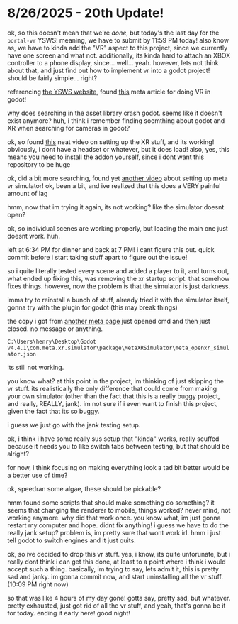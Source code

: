 # 8/26/2025 - 20th Update!

ok, so this doesn't mean that we're *done*, but today's the last day for the `portal-vr` YSWS! meaning, we have to submit by 11:59 PM today! also know as, we have to kinda add the "VR" aspect to this project, since we currently have one screen and what not. additionally, its kinda hard to attach an XBOX controller to a phone display, since... well... yeah. however, lets not think about that, and just find out how to implement vr into a godot project! should be fairly simple... right?

referencing [the YSWS website](https://portalvr.hackclub.com/), found [this](https://developers.meta.com/horizon/blog/getting-started-with-the-open-source-game-engine-godot/) meta article for doing VR in godot!

why does searching in the asset library crash godot. seems like it doesn't exist anymore? huh, i think i remember finding soemthing about godot and XR when searching for cameras in godot?

ok, so found [this](https://www.youtube.com/watch?v=gbTUNg99lrg) neat video on setting up the XR stuff, and its working! obviously, i dont have a headset or whatever, but it does load! also, yes, this means you need to install the addon yourself, since i dont want this repository to be huge

ok, did a bit more searching, found yet [another video](https://www.youtube.com/watch?v=znT4R-qSawg) about setting up meta vr simulator! ok, been a bit, and ive realized that this does a VERY painful amount of lag

hmm, now that im trying it again, its not working? like the simulator doesnt open?

ok, so individual scenes are working properly, but loading the main one just doesnt work. huh.

left at 6:34 PM for dinner and back at 7 PM! i cant figure this out. quick commit before i start taking stuff apart to figure out the issue!

so i quite literally tested every scene and added a player to it, and turns out, what ended up fixing this, was removing the xr startup script. that somehow fixes things. however, now the problem is that the simulator is just darkness.

imma try to reinstall a bunch of stuff, already tried it with the simulator itself, gonna try with the plugin for godot (this may break things)

the copy i got from [another meta page](https://developers.meta.com/horizon/downloads/package/meta-xr-simulator-windows) just opened cmd and then just closed. no message or anything.

`C:\Users\henry\Desktop\Godot v4.4.1\com.meta.xr.simulator\package\MetaXRSimulator\meta_openxr_simulator.json`

its still not working.

you know what? at this point in the project, im thinking of just skipping the vr stuff. its realistically the only difference that could come from making your own simulator (other than the fact that this is a really buggy project, and really, REALLY, jank). im not sure if i even want to finish this project, given the fact that its so buggy.

i guess we just go with the jank testing setup.

ok, i think i have some really sus setup that "kinda" works, really scuffed because it needs you to like switch tabs between testing, but that should be alright?

for now, i think focusing on making everything look a tad bit better would be a better use of time? 

ok, speedran some algae, these should be pickable?

hmm found some scripts that should make something do something? it seems that changing the renderer to mobile, things worked? never mind, not working anymore. why did that work once. you know what, im just gonna restart my computer and hope. didnt fix anything! i guess we have to do the really jank setup? problem is, im pretty sure that wont work irl. hmm i just tell godot to switch engines and it just quits.

ok, so ive decided to drop this vr stuff. yes, i know, its quite unforunate, but i really dont think i can get this done, at least to a point where i think i would accept such a thing. basically, im trying to say, lets admit it, this is pretty sad and janky. im gonna commit now, and start uninstalling all the vr stuff. (10:09 PM right now)

so that was like 4 hours of my day gone! gotta say, pretty sad, but whatever. pretty exhausted, just got rid of all the vr stuff, and yeah, that's gonna be it for today. ending it early here! good night!